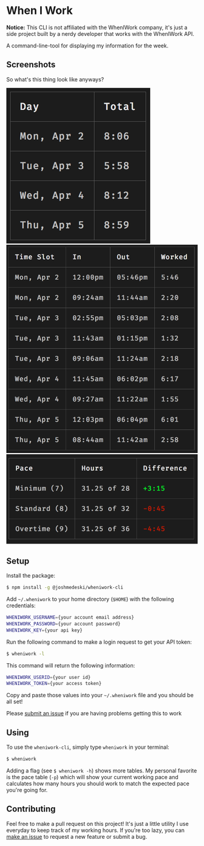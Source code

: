 # When I Work

**Notice:** This CLI is not affiliated with the WhenIWork company, it's just a side project built by a nerdy developer that works with the WhenIWork API.

A command-line-tool for displaying my information for the week.

## Screenshots

So what's this thing look like anyways?

![When I Work CLI Hours Table](./screenshots/wheniwork-cli-table-hours.png)
![When I Work CLI Timesheet Table](./screenshots/wheniwork-cli-table-timesheet.png)
![When I Work CLI Pace Table](./screenshots/wheniwork-cli-table-pace.png)

## Setup

Install the package:

```bash
$ npm install -g @joshmedeski/wheniwork-cli
```

Add `~/.wheniwork` to your home directory (`$HOME`) with the following credentials:

```bash
WHENIWORK_USERNAME={your account email address}
WHENIWORK_PASSWORD={your account password}
WHENIWORK_KEY={your api key}
```

Run the following command to make a login request to get your API token:

```bash
$ wheniwork -l
```

This command will return the following information:

```bash
WHENIWORK_USERID={your user id}
WHENIWORK_TOKEN={your access token}
```

Copy and paste those values into your `~/.wheniwork` file and you should be all set!

Please [submit an issue](https://github.com/joshmedeski/wheniwork-cli/issues/new) if you are having problems getting this to work

## Using

To use the `wheniwork-cli`, simply type `wheniwork` in your terminal:

```bash
$ wheniwork
```

Adding a flag (see `$ wheniwork -h`) shows more tables. My personal favorite is the pace table (`-p`) which will show your current working pace and calculates how many hours you should work to match the expected pace you're going for.

## Contributing

Feel free to make a pull request on this project! It's just a little utility I use everyday to keep track of my working hours. If you're too lazy, you can [make an issue](https://github.com/joshmedeski/wheniwork-cli/issues/new) to request a new feature or submit a bug.
